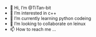 - 👋 Hi, I’m @TiTan-bit
- 👀 I’m interested in c++
- 🌱 I’m currently learning python codeing
- 💞️ I’m looking to collaborate on leinux
- 📫 How to reach me ...

<!---
TiTan-bit/TiTan-bit is a ✨ special ✨ repository because its `README.md` (this file) appears on your GitHub profile.
You can click the Preview link to take a look at your changes.
--->
